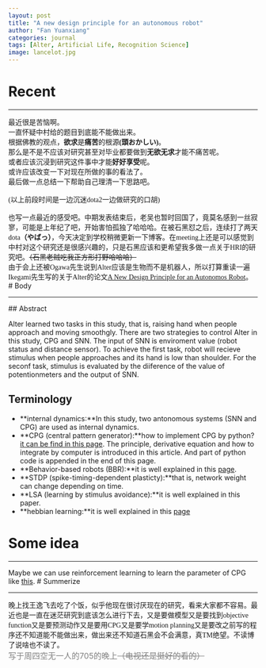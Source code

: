 ```yaml
---
layout: post
title: "A new design principle for an autonomous robot"
author: "Fan Yuanxiang"
categories: journal
tags: [Alter, Artificial Life, Recognition Science]
image: lancelot.jpg
---
```

# Recent

<HR>
<font face="微软雅黑">最近很是苦恼啊。
<br>一直怀疑中村给的题目到底能不能做出来。  
<br>根据佛教的观点，<b>欲求</b>是<b>痛苦</b>的根源<b>(頭おかしい)</b>。  
<br>那么是不是不应该对研究甚至对毕业都要做到<b>无欲无求</b>才能不痛苦呢。  
<br>或者应该沉浸到研究这件事中才能<b>好好享受</b>呢。  
<br>或许应该改变一下对现在所做的事的看法了。  
<br>最后做一点总结一下帮助自己理清一下思路吧。 
<br> 
<br>(以上前段时间是一边沉迷dota2一边做研究的口胡)
<br>
<br>也写一点最近的感受吧。中期发表结束后，老吴也暂时回国了，竟莫名感到一丝寂寥，可能是上年纪了吧，开始害怕孤独了哈哈哈。在被石黑怼之后，连续打了两天dota<b>（やばっ）</b>，今天决定到学校稍微更新一下博客。在meeting上还是可以感觉到中村对这个研究还是很感兴趣的，只是石黑应该和更希望我多做一点关于HRI的研究吧。<s>（石黑老贼吃我正方形打野哈哈哈）</s>
<br>由于会上还被Ogawa先生说到Alter应该是生物而不是机器人，所以打算重读一遍Ikegami先生写的关于Alter的论文<a href='http://cognet.mit.edu/pdfviewer/journal/ecal_a_080'>A New Design Principle for an Autonomos Robot</a>。</font>
# Body

<HR>
## Abstract

Alter learned two tasks in this study, that is, raising hand when people approach and moving smoothgly. There are two strategies to control Alter in this study, CPG and SNN. The input of SNN is enviroment value (robot status and distance sensor). To achieve the first task, robot will recieve stimulus when people approaches and its hand is low than shoulder. For the seconf task, stimulus is evaluated by the diiference of the value of potentionmeters and the output of SNN.
## Terminology

* **internal dynamics:**In this study, two antonomous systems (SNN and CPG) are used as internal dynamics.
* **CPG (central pattern generator):**how to implement CPG by python? <a href='https://www.researchgate.net/publication/265304330_How_to_Build_Spiking_CPG_Models_Using_Python'>it can be find in this page</a>. The principle, derivative equation and how to integrate by computer is introduced in this article. And part of python code is appended in the end of this page. 
* **Behavior-based robots (BBR):**it is well explained in this <a href='https://en.wikipedia.org/wiki/Behavior-based_robotics'>page</a>.
* **STDP (spike-timing-dependent plasticty):**that is, network weight can change depending on time.
* **LSA (learning by stimulus avoidance):**it is well explained in this paper.
* **hebbian learning:**it is well explained in this <a href='https://blog.csdn.net/jyl1999xxxx/article/details/75104930'>page</a>
# Some idea

<HR>
Maybe we can use reinforcement learning to learn the parameter of CPG like <a href='https://github.com/bnurbekov/Humanoid_Robot_Learning_To_Walk'>this</a>.
# Summerize

<HR>
<font face="微软雅黑">晚上找王逸飞去吃了个饭，似乎他现在很讨厌现在的研究，看来大家都不容易。最近也是一直在迷茫研究到底该怎么进行下去，又是要做模型又是要找到objective function又是要预测动作又是要用CPG又是要学motion planning又是要改之前写的程序还不知道能不能做出来，做出来还不知道石黑会不会满意，真TM绝望。不读博了说啥也不读了。</font>
<br><font size='3' color='grey'>写于周四空无一人的705的晚上<s>（电视还是挺好的看的）</s></font>
